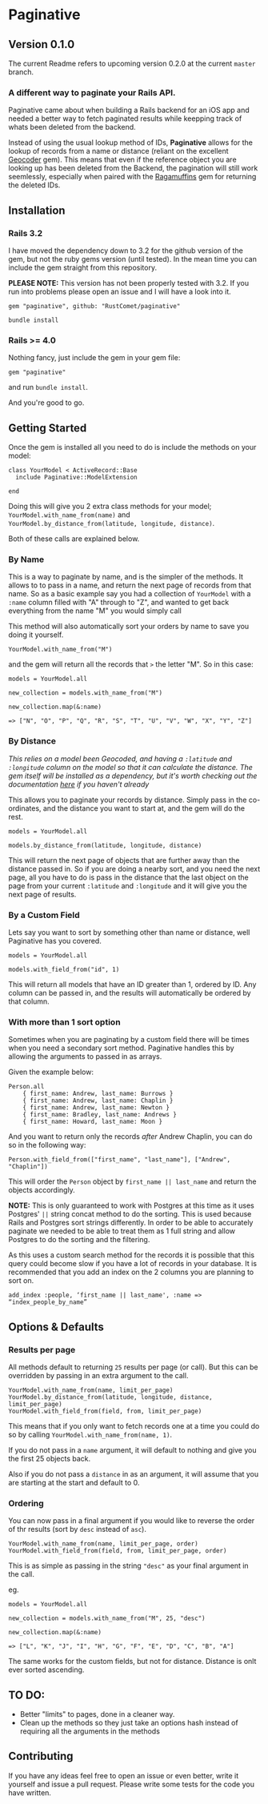 Paginative
==========

## Version 0.1.0

The current Readme refers to upcoming version 0.2.0 at the current `master` branch.

### A different way to paginate your Rails API.

Paginative came about when building a Rails backend for an iOS app and needed a better way to fetch paginated results while keepping track of whats been deleted from the backend.

Instead of using the usual lookup method of IDs, **Paginative** allows for the lookup of records from a name or distance (reliant on the excellent [Geocoder](https://github.com/alexreisner/geocoder) gem). This means that even if the reference object you are looking up has been deleted from the Backend, the pagination will still work seemlessly, especially when paired with the [Ragamuffins](https://github.com/RustComet/Ragamuffins) gem for returning the deleted IDs.

Installation
---------------

### Rails 3.2

I have moved the dependency down to 3.2 for the github version of the gem, but not the ruby gems version (until tested). In the mean time you can include the gem straight from this repository.

**PLEASE NOTE:** This version has not been properly tested with 3.2. If you run into problems please open an issue and I will have a look into it.

`gem "paginative", github: "RustComet/paginative"`

`bundle install`

### Rails >= 4.0


Nothing fancy, just include the gem in your gem file:

`gem "paginative"`

and run `bundle install`.

And you're good to go.

Getting Started
---------------

Once the gem is installed all you need to do is include the methods on your model:

```
class YourModel < ActiveRecord::Base
  include Paginative::ModelExtension

end
```

Doing this will give you 2 extra class methods for your model; `YourModel.with_name_from(name)` and `YourModel.by_distance_from(latitude, longitude, distance)`.

Both of these calls are explained below.

### By Name

This is a way to paginate by name, and is the simpler of the methods. It allows to to pass in a name, and return the next page of records from that name. So as a basic example say you had a collection of `YourModel` with a `:name` column filled with "A" through to "Z", and wanted to get back everything from the name "M" you would simply call

This method will also automatically sort your orders by name to save you doing it yourself.

```
YourModel.with_name_from("M")
```

and the gem will return all the records that `>` the letter "M". So in this case:

```
models = YourModel.all

new_collection = models.with_name_from("M")

new_collection.map(&:name)

=> ["N", "O", "P", "Q", "R", "S", "T", "U", "V", "W", "X", "Y", "Z"]
```


### By Distance

*This relies on a model been Geocoded, and having a `:latitude` and `:longitude` column on the model so that it can calculate the distance. The gem itself will be installed as a dependency, but it's worth checking out the documentation [here](https://github.com/alexreisner/geocoder) if you haven't already*

This allows you to paginate your records by distance. Simply pass in the co-ordinates, and the distance you want to start at, and the gem will do the rest.

```
models = YourModel.all

models.by_distance_from(latitude, longitude, distance)
```

This will return the next page of objects that are further away than the distance passed in. So if you are doing a nearby sort, and you need the next page, all you have to do is pass in the distance that the last object on the page from your current `:latitude` and `:longitude` and it will give you the next page of results.


### By a Custom Field

Lets say you want to sort by something other than name or distance, well Paginative has you covered.

```
models = YourModel.all

models.with_field_from("id", 1)
```

This will return all models that have an ID greater than 1, ordered by ID. Any column can be passed in, and the results will automatically be ordered by that column.

### With more than 1 sort option

Sometimes when you are paginating by a custom field there will be times when you need a secondary sort method. Paginative handles this by allowing the arguments to passed in as arrays. 

Given the example below:

```
Person.all
    { first_name: Andrew, last_name: Burrows }
    { first_name: Andrew, last_name: Chaplin }
    { first_name: Andrew, last_name: Newton }
    { first_name: Bradley, last_name: Andrews }
    { first_name: Howard, last_name: Moon }
```

And you want to return only the records _after_ Andrew Chaplin, you can do so in the following way:

```
Person.with_field_from(["first_name", "last_name"], ["Andrew", "Chaplin"])
```

This will order the `Person` object by `first_name || last_name` and return the objects accordingly.

**NOTE:** This is only guaranteed to work with Postgres at this time as it uses Postgres' `||` string concat method to do the sorting. This is used because Rails and Postgres sort strings differently. In order to be able to accurately paginate we needed to be able to treat them as 1 full string and allow Postgres to do the sorting and the filtering.

As this uses a custom search method for the records it is possible that this query could become slow if you have a lot of records in your database. It is recommended that you add an index on the 2 columns you are planning to sort on.

`add_index :people, ‘first_name || last_name', :name => “index_people_by_name”`

Options & Defaults
------------------

### Results per page

All methods default to returning `25` results per page (or call). But this can be overridden by passing in an extra argument to the call.

```
YourModel.with_name_from(name, limit_per_page)
YourModel.by_distance_from(latitude, longitude, distance, limit_per_page)
YourModel.with_field_from(field, from, limit_per_page)
```

This means that if you only want to fetch records one at a time you could do so by calling `YourModel.with_name_from(name, 1)`.

If you do not pass in a `name` argument, it will default to nothing and give you the first 25 objects back.

Also if you do not pass a `distance` in as an argument, it will assume that you are starting at the start and default to 0.

### Ordering

You can now pass in a final argument if you would like to reverse the order of thr results (sort by `desc` instead of `asc`).

```
YourModel.with_name_from(name, limit_per_page, order)
YourModel.with_field_from(field, from, limit_per_page, order)
```

This is as simple as passing in the string `"desc"` as your final argument in the call.

eg.

```
models = YourModel.all

new_collection = models.with_name_from("M", 25, "desc")

new_collection.map(&:name)

=> ["L", "K", "J", "I", "H", "G", "F", "E", "D", "C", "B", "A"]
```

The same works for the custom fields, but not for distance. Distance is onlt ever sorted ascending.

TO DO:
------

* Better "limits" to pages, done in a cleaner way.
* Clean up the methods so they just take an options hash instead of requiring all the arguments in the methods

Contributing
------------

If you have any ideas feel free to open an issue or even better, write it yourself and issue a pull request. Please write some tests for the code you have written.

